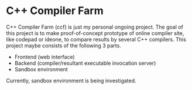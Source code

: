 C++ Compiler Farm
=================

C++ Compiler Farm (ccf) is just my personal ongoing project. The goal of this project is to make proof-of-concept prototype of online compiler site, like codepad or ideone, to compare results by several C++ compilers. This project maybe consists of the following 3 parts.

* Frontend (web interface)
* Backend (compiler/resultant executable invocation server)
* Sandbox environment

Currently, sandbox environment is being investigated.
